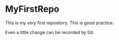 # MyFirstRepo
This is my very first repository. This is good practice. 

Even a little change can be recorded by Git.  
